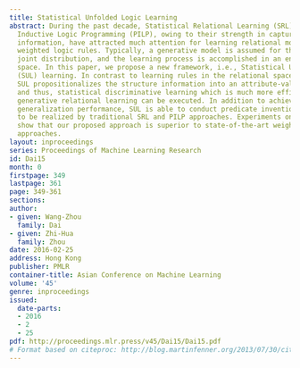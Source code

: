 ```yaml
---
title: Statistical Unfolded Logic Learning
abstract: During the past decade, Statistical Relational Learning (SRL) and Probabilistic
  Inductive Logic Programming (PILP), owing to their strength in capturing structure
  information, have attracted much attention for learning relational models such as
  weighted logic rules. Typically, a generative model is assumed for the structured
  joint distribution, and the learning process is accomplished in an enormous relational
  space. In this paper, we propose a new framework, i.e., Statistical Unfolded Logic
  (SUL) learning. In contrast to learning rules in the relational space directly,
  SUL propositionalizes the structure information into an attribute-value data set,
  and thus, statistical discriminative learning which is much more efficient than
  generative relational learning can be executed. In addition to achieving better
  generalization performance, SUL is able to conduct predicate invention that is hard
  to be realized by traditional SRL and PILP approaches. Experiments on real tasks
  show that our proposed approach is superior to state-of-the-art weighted rules learning
  approaches.
layout: inproceedings
series: Proceedings of Machine Learning Research
id: Dai15
month: 0
firstpage: 349
lastpage: 361
page: 349-361
sections: 
author:
- given: Wang-Zhou
  family: Dai
- given: Zhi-Hua
  family: Zhou
date: 2016-02-25
address: Hong Kong
publisher: PMLR
container-title: Asian Conference on Machine Learning
volume: '45'
genre: inproceedings
issued:
  date-parts:
  - 2016
  - 2
  - 25
pdf: http://proceedings.mlr.press/v45/Dai15/Dai15.pdf
# Format based on citeproc: http://blog.martinfenner.org/2013/07/30/citeproc-yaml-for-bibliographies/
---
```

